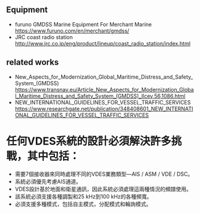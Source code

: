 ## Equipment
- furuno GMDSS Marine Equipment For Merchant Marine
<https://www.furuno.com/en/merchant/gmdss/>
- JRC coast radio station
<http://www.jrc.co.jp/eng/product/lineup/coast_radio_station/index.html>

## related works
- New_Aspects_for_Modernization_Global_Maritime_Distress_and_Safety_System_(GMDSS)
<https://www.transnav.eu/Article_New_Aspects_for_Modernization_Global_Maritime_Distress_and_Safety_System_(GMDSS)_Ilcev,56,1086.html>
- NEW_INTERNATIONAL_GUIDELINES_FOR_VESSEL_TRAFFIC_SERVICES
<https://www.researchgate.net/publication/348408601_NEW_INTERNATIONAL_GUIDELINES_FOR_VESSEL_TRAFFIC_SERVICES>

# 任何VDES系統的設計必須解決許多挑戰，其中包括：
- 需要7個接收器來同時處理不同的VDES業務類型—AIS / ASM / VDE / DSC。
- 系統必須優先考慮AIS通道。
- VDES設計基於地面和衛星通訊，因此系統必須處理這兩種情況的頻譜使用。
- 該系統必須支援各種調製和25 kHz到100 kHz的各種頻寬。
- 必須支援多種模式，包括自主模式，分配模式和輪詢模式。
